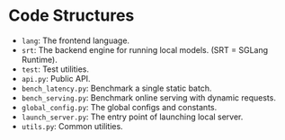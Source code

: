 # Code Structures


- `lang`: The frontend language.
- `srt`: The backend engine for running local models. (SRT = SGLang Runtime).
- `test`: Test utilities.
- `api.py`: Public API.
- `bench_latency.py`: Benchmark a single static batch.
- `bench_serving.py`: Benchmark online serving with dynamic requests.
- `global_config.py`: The global configs and constants.
- `launch_server.py`: The entry point of launching local server.
- `utils.py`: Common utilities.
